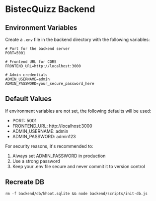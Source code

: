 # BistecQuizz Backend

## Environment Variables

Create a `.env` file in the backend directory with the following variables:

```env
# Port for the backend server
PORT=5001

# Frontend URL for CORS
FRONTEND_URL=http://localhost:3000

# Admin credentials
ADMIN_USERNAME=admin
ADMIN_PASSWORD=your_secure_password_here
```

## Default Values
If environment variables are not set, the following defaults will be used:
- PORT: 5001
- FRONTEND_URL: http://localhost:3000
- ADMIN_USERNAME: admin
- ADMIN_PASSWORD: admin123

For security reasons, it's recommended to:
1. Always set ADMIN_PASSWORD in production
2. Use a strong password
3. Keep your .env file secure and never commit it to version control

## Recreate DB
```shell
rm -f backend/db/khoot.sqlite && node backend/scripts/init-db.js
```